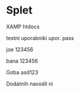 # Splet

XAMP htdocs

testni uporabniki
upor. 	pass

joe 	123456

bana 	123456

Goba 	asd123


Dodatnih navodil ni


